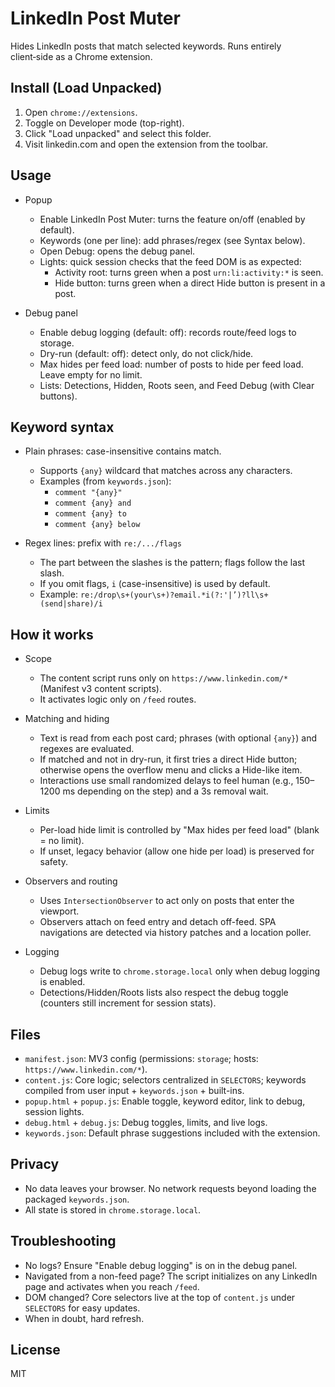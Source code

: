 # LinkedIn Post Muter

Hides LinkedIn posts that match selected keywords. Runs entirely client‑side as a Chrome extension.

## Install (Load Unpacked)

1. Open `chrome://extensions`.
2. Toggle on Developer mode (top-right).
3. Click "Load unpacked" and select this folder.
4. Visit linkedin.com and open the extension from the toolbar.

## Usage

- Popup
  - Enable LinkedIn Post Muter: turns the feature on/off (enabled by default).
  - Keywords (one per line): add phrases/regex (see Syntax below).
  - Open Debug: opens the debug panel.
  - Lights: quick session checks that the feed DOM is as expected:
    - Activity root: turns green when a post `urn:li:activity:*` is seen.
    - Hide button: turns green when a direct Hide button is present in a post.

- Debug panel
  - Enable debug logging (default: off): records route/feed logs to storage.
  - Dry-run (default: off): detect only, do not click/hide.
  - Max hides per feed load: number of posts to hide per feed load. Leave empty for no limit.
  - Lists: Detections, Hidden, Roots seen, and Feed Debug (with Clear buttons).

## Keyword syntax

- Plain phrases: case-insensitive contains match.
  - Supports `{any}` wildcard that matches across any characters.
  - Examples (from `keywords.json`):
    - `comment "{any}"`
    - `comment {any} and`
    - `comment {any} to`
    - `comment {any} below`

- Regex lines: prefix with `re:/.../flags`
  - The part between the slashes is the pattern; flags follow the last slash.
  - If you omit flags, `i` (case-insensitive) is used by default.
  - Example: `re:/drop\s+(your\s+)?email.*i(?:'|’)?ll\s+(send|share)/i`

## How it works

- Scope
  - The content script runs only on `https://www.linkedin.com/*` (Manifest v3 content scripts).
  - It activates logic only on `/feed` routes.

- Matching and hiding
  - Text is read from each post card; phrases (with optional `{any}`) and regexes are evaluated.
  - If matched and not in dry-run, it first tries a direct Hide button; otherwise opens the overflow menu and clicks a Hide-like item.
  - Interactions use small randomized delays to feel human (e.g., 150–1200 ms depending on the step) and a 3s removal wait.

- Limits
  - Per-load hide limit is controlled by "Max hides per feed load" (blank = no limit).
  - If unset, legacy behavior (allow one hide per load) is preserved for safety.

- Observers and routing
  - Uses `IntersectionObserver` to act only on posts that enter the viewport.
  - Observers attach on feed entry and detach off-feed. SPA navigations are detected via history patches and a location poller.

- Logging
  - Debug logs write to `chrome.storage.local` only when debug logging is enabled.
  - Detections/Hidden/Roots lists also respect the debug toggle (counters still increment for session stats).

## Files

- `manifest.json`: MV3 config (permissions: `storage`; hosts: `https://www.linkedin.com/*`).
- `content.js`: Core logic; selectors centralized in `SELECTORS`; keywords compiled from user input + `keywords.json` + built-ins.
- `popup.html` + `popup.js`: Enable toggle, keyword editor, link to debug, session lights.
- `debug.html` + `debug.js`: Debug toggles, limits, and live logs.
- `keywords.json`: Default phrase suggestions included with the extension.

## Privacy

- No data leaves your browser. No network requests beyond loading the packaged `keywords.json`.
- All state is stored in `chrome.storage.local`.

## Troubleshooting

- No logs? Ensure "Enable debug logging" is on in the debug panel.
- Navigated from a non-feed page? The script initializes on any LinkedIn page and activates when you reach `/feed`.
- DOM changed? Core selectors live at the top of `content.js` under `SELECTORS` for easy updates.
- When in doubt, hard refresh.

## License

MIT
